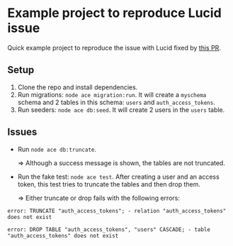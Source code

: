 # Example project to reproduce Lucid issue

Quick example project to reproduce the issue with Lucid fixed by [this PR](https://github.com/adonisjs/lucid/pull/1065).

## Setup

1. Clone the repo and install dependencies.
2. Run migrations: `node ace migration:run`. It will create a `myschema` schema and 2 tables in this schema: `users` and `auth_access_tokens`.
3. Run seeders: `node ace db:seed`. It will create 2 users in the `users` table.

## Issues

- Run `node ace db:truncate`.

  => Although a success message is shown, the tables are not truncated.

- Run the fake test: `node ace test`. After creating a user and an access token, this test tries to truncate the tables and then drop them.

  => Either truncate or drop fails with the following errors:

```
error: TRUNCATE "auth_access_tokens"; - relation "auth_access_tokens" does not exist

error: DROP TABLE "auth_access_tokens", "users" CASCADE; - table "auth_access_tokens" does not exist
```
